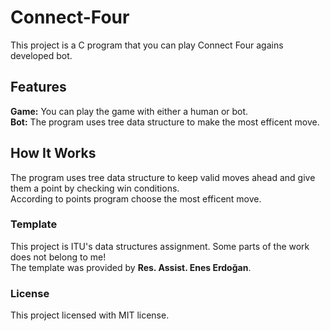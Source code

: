 # Connect-Four

This project is a C program that you can play Connect Four agains developed bot.

## Features

**Game:** You can play the game with either a human or bot. <br>
**Bot:** The program uses tree data structure to make the most efficent move.

## How It Works

The program uses tree data structure to keep valid moves ahead and give them a point by checking win conditions.<br>
According to points program choose the most efficent move.

### Template

This project is ITU's data structures assignment. Some parts of the work does not belong to me!<br>
The template was provided by **Res. Assist. Enes Erdoğan**.

### License

This project licensed with MIT license.